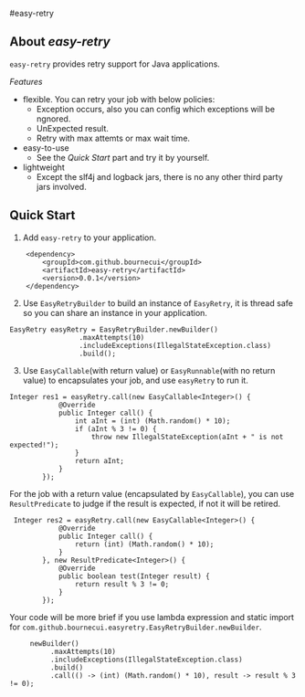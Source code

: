 #easy-retry

## About _easy-retry_
`easy-retry` provides retry support for Java applications.

_Features_

- flexible. You can retry your job with below policies:
    - Exception occurs, also you can config which exceptions will be ngnored.
    - UnExpected result.
    - Retry with max attemts or max wait time.
- easy-to-use
    - See the _Quick Start_ part and try it by yourself.
- lightweight
    - Except the slf4j and logback jars, there is no any other third party jars involved.

## Quick Start
1. Add `easy-retry` to your application.
```
    <dependency>
        <groupId>com.github.bournecui</groupId>
        <artifactId>easy-retry</artifactId>
        <version>0.0.1</version>
    </dependency>
```
2. Use `EasyRetryBuilder` to build an instance of `EasyRetry`, it is thread safe so you can share an instance in your application.
```
EasyRetry easyRetry = EasyRetryBuilder.newBuilder()
                 .maxAttempts(10)
                 .includeExceptions(IllegalStateException.class)
                 .build();
```
3. Use `EasyCallable`(with return value) or `EasyRunnable`(with no return value) to encapsulates your job, and use `easyRetry` to run it.
```
Integer res1 = easyRetry.call(new EasyCallable<Integer>() {
            @Override
            public Integer call() {
                int aInt = (int) (Math.random() * 10);
                if (aInt % 3 != 0) {
                    throw new IllegalStateException(aInt + " is not expected!");
                }
                return aInt;
            }
        });
```
For the job with a return value (encapsulated by `EasyCallable`), you can use `ResultPredicate` to judge if the result is expected, if not it will be retired.
```
 Integer res2 = easyRetry.call(new EasyCallable<Integer>() {
            @Override
            public Integer call() {
                return (int) (Math.random() * 10);
            }
        }, new ResultPredicate<Integer>() {
            @Override
            public boolean test(Integer result) {
                return result % 3 != 0;
            }
        });
```
Your code will be more brief if you use lambda expression and static import for `com.github.bournecui.easyretry.EasyRetryBuilder.newBuilder`.
```
     newBuilder()
          .maxAttempts(10)
          .includeExceptions(IllegalStateException.class)
          .build()
          .call(() -> (int) (Math.random() * 10), result -> result % 3 != 0);
```
